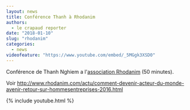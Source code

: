 ```yaml
---
layout: news
title: Conférence Thanh à Rhodanim
authors: 
  - le crapaud reporter 
date: "2018-01-10"
slug: "rhodanim"
categories:
  - news
videofeature: "https://www.youtube.com/embed/_5MGgk3XSD0" 
---
```


Conférence de Thanh Nghiem a l'[association Rhodanim](http://www.rhodanim.com/) (50 minutes).

Voir <http://www.rhodanim.com/actu/comment-devenir-acteur-du-monde-avenir-retour-sur-hommesentreprises-2016.html>

{% include youtube.html %}

